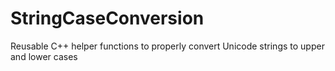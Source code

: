 # StringCaseConversion
Reusable C++ helper functions to properly convert Unicode strings to upper and lower cases 
